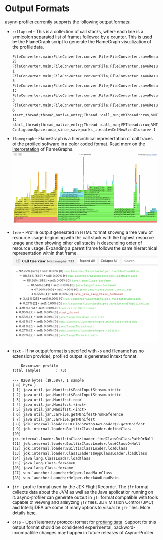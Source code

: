 # Output Formats

async-profiler currently supports the following output formats:

- `collapsed` - This is a collection of call stacks, where each line is a semicolon separated list of frames followed
  by a counter. This is used by the FlameGraph script to generate the FlameGraph visualization of the profile data.

  ```
  FileConverter.main;FileConverter.convertFile;FileConverter.saveResult 21
  FileConverter.main;FileConverter.convertFile;FileConverter.saveResult;java/io/DataOutputStream.writeInt 1
  FileConverter.main;FileConverter.convertFile;FileConverter.saveResult;java/io/DataOutputStream.writeInt;java/io/ByteArrayOutputStream.write 5
  FileConverter.main;FileConverter.convertFile;FileConverter.saveResult;java/io/DataOutputStream.writeUTF;java/io/DataOutputStream.writeUTF 12
  FileConverter.main;FileConverter.convertFile;FileConverter.saveResult;java/io/DataOutputStream.writeUTF;java/io/DataOutputStream.writeUTF;java/lang/String.length 3
  FileConverter.main;FileConverter.convertFile;FileConverter.saveResult;java/io/DataOutputStream.writeUTF;java/io/DataOutputStream.writeUTF;java/io/DataOutputStream.write 6
  start_thread;thread_native_entry;Thread::call_run;VMThread::run;VMThread::inner_execute;VMThread::evaluate_operation;VM_Operation::evaluate;VM_GenCollectForAllocation::doit;GenCollectedHeap::satisfy_failed_allocation;GenCollectedHeap::do_collection;GenCollectedHeap::collect_generation;DefNewGeneration::collect;DefNewGeneration::FastEvacuateFollowersClosure::do_void 12
  start_thread;thread_native_entry;Thread::call_run;VMThread::run;VMThread::inner_execute;VMThread::evaluate_operation;VM_Operation::evaluate;VM_GenCollectForAllocation::doit;GenCollectedHeap::satisfy_failed_allocation;GenCollectedHeap::do_collection;GenCollectedHeap::collect_generation;DefNewGeneration::collect;DefNewGeneration::FastEvacuateFollowersClosure::do_void;void ContiguousSpace::oop_since_save_marks_iterate<DefNewScanClosure> 1
  ```

- `flamegraph` - FlameGraph is a hierarchical representation of call traces of the profiled software in a color coded
  format. Read more on the [interpretation](FlamegraphInterpretation.md) of FlameGraphs.
  [![FlameGraph](/.assets/images/flamegraph.png)](https://htmlpreview.github.io/?https://github.com/async-profiler/async-profiler/blob/master/.assets/html/flamegraph.html)

- `tree` - Profile output generated in HTML format showing a tree view of resource usage beginning with the call stack
  with the highest resource usage and then showing other call stacks in descending order of resource usage. Expanding a
  parent frame follows the same hierarchical representation within that frame.
  ![Tree](/.assets/images/treeview_example.png)

- `text` - If no output format is specified with `-o` and filename has no extension provided, profiled output is
  generated in text format.

  ```
  --- Execution profile ---
  Total samples       : 733

  --- 8208 bytes (19.58%), 1 sample
  [ 0] byte[]
  [ 1] java.util.jar.Manifest$FastInputStream.<init>
  [ 2] java.util.jar.Manifest$FastInputStream.<init>
  [ 3] java.util.jar.Manifest.read
  [ 4] java.util.jar.Manifest.<init>
  [ 5] java.util.jar.Manifest.<init>
  [ 6] java.util.jar.JarFile.getManifestFromReference
  [ 7] java.util.jar.JarFile.getManifest
  [ 8] jdk.internal.loader.URLClassPath$JarLoader$2.getManifest
  [ 9] jdk.internal.loader.BuiltinClassLoader.defineClass
  [10] jdk.internal.loader.BuiltinClassLoader.findClassOnClassPathOrNull
  [11] jdk.internal.loader.BuiltinClassLoader.loadClassOrNull
  [12] jdk.internal.loader.BuiltinClassLoader.loadClass
  [13] jdk.internal.loader.ClassLoaders$AppClassLoader.loadClass
  [14] java.lang.ClassLoader.loadClass
  [15] java.lang.Class.forName0
  [16] java.lang.Class.forName
  [17] sun.launcher.LauncherHelper.loadMainClass
  [18] sun.launcher.LauncherHelper.checkAndLoadMain
  ```

- `jfr` - profile format used by the JDK Flight Recorder. The `jfr` format collects data
  about the JVM as well as the Java application running on it. async-profiler can generate output in `jfr` format
  compatible with tools capable of viewing and analyzing `jfr` files. JDK Mission Control (JMC) and Intellij IDEA are
  some of many options to visualize `jfr` files. More details [here](JfrVisualization.md).

- `otlp` - OpenTelemetry protocol format for [profiling data](https://opentelemetry.io/blog/2024/profiling). Support for this output format should be considered experimental, backword-incompatible
changes may happen in future releases of Async-Profiler.
